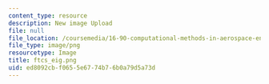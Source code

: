```yaml
---
content_type: resource
description: New image Upload
file: null
file_location: /coursemedia/16-90-computational-methods-in-aerospace-engineering-spring-2014/ed8092cbf0655e6774b76b0a79d5a73d_ftcs_eig.png
file_type: image/png
resourcetype: Image
title: ftcs_eig.png
uid: ed8092cb-f065-5e67-74b7-6b0a79d5a73d
---
```

